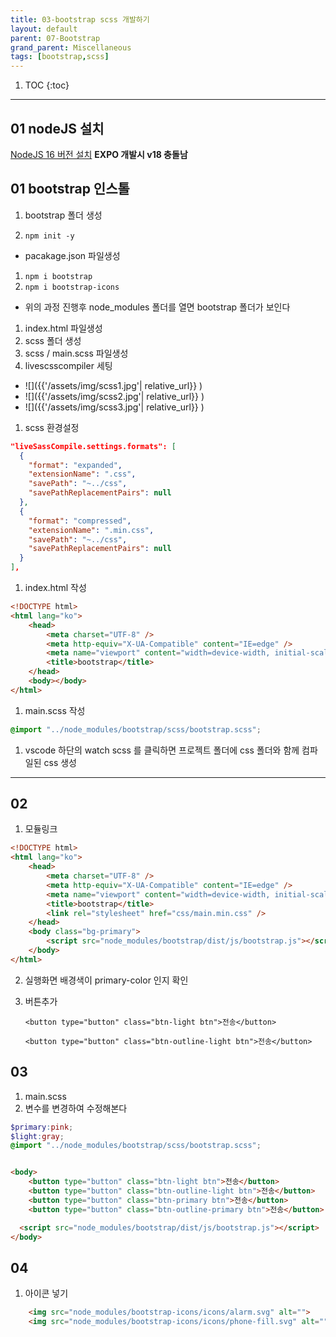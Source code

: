 ```yaml
---
title: 03-bootstrap scss 개발하기
layout: default
parent: 07-Bootstrap
grand_parent: Miscellaneous
tags: [bootstrap,scss]
---
```


1. TOC
   {:toc}
---

## 01 nodeJS 설치
[NodeJS 16 버전 설치](https://nodejs.org/dist/latest-v16.x/)
  **EXPO 개발시 v18 충돌남**

## 01 bootstrap 인스톨

1. bootstrap 폴더 생성

1. `npm init -y`

- pacakage.json 파일생성

1. `npm i bootstrap`
1. `npm i bootstrap-icons`

- 위의 과정 진행후 node_modules 폴더를 열면 bootstrap 폴더가 보인다

1. index.html 파일생성
1. scss 폴더 생성
1. scss / main.scss 파일생성
1. livescsscompiler 세팅

- ![]({{'/assets/img/scss1.jpg'| relative_url}} )
- ![]({{'/assets/img/scss2.jpg'| relative_url}} )
- ![]({{'/assets/img/scss3.jpg'| relative_url}} )

1. scss 환경설정

```json
"liveSassCompile.settings.formats": [
  {
    "format": "expanded",
    "extensionName": ".css",
    "savePath": "~../css",
    "savePathReplacementPairs": null
  },
  {
    "format": "compressed",
    "extensionName": ".min.css",
    "savePath": "~../css",
    "savePathReplacementPairs": null
  }
],
```

1. index.html 작성

```html
<!DOCTYPE html>
<html lang="ko">
	<head>
		<meta charset="UTF-8" />
		<meta http-equiv="X-UA-Compatible" content="IE=edge" />
		<meta name="viewport" content="width=device-width, initial-scale=1.0" />
		<title>bootstrap</title>
	</head>
	<body></body>
</html>
```

1. main.scss 작성

```scss
@import "../node_modules/bootstrap/scss/bootstrap.scss";
```

1. vscode 하단의 watch scss 를 클릭하면 프로젝트 폴더에 css 폴더와 함께 컴파일된 css 생성

---

## 02

1. 모듈링크

```html
<!DOCTYPE html>
<html lang="ko">
	<head>
		<meta charset="UTF-8" />
		<meta http-equiv="X-UA-Compatible" content="IE=edge" />
		<meta name="viewport" content="width=device-width, initial-scale=1.0" />
		<title>bootstrap</title>
		<link rel="stylesheet" href="css/main.min.css" />
	</head>
	<body class="bg-primary">
		<script src="node_modules/bootstrap/dist/js/bootstrap.js"></script>
	</body>
</html>
```

2. 실행화면 배경색이 primary-color 인지 확인

3. 버튼추가

   `<button type="button" class="btn-light btn">전송</button>`

   `<button type="button" class="btn-outline-light btn">전송</button>`


## 03

1. main.scss
1. 변수를 변경하여 수정해본다

```scss
$primary:pink;
$light:gray;
@import "../node_modules/bootstrap/scss/bootstrap.scss";

```

```html

<body>
    <button type="button" class="btn-light btn">전송</button>
    <button type="button" class="btn-outline-light btn">전송</button>
    <button type="button" class="btn-primary btn">전송</button>
    <button type="button" class="btn-outline-primary btn">전송</button>

  <script src="node_modules/bootstrap/dist/js/bootstrap.js"></script>
</body>


```

## 04

1. 아이콘 넣기

```html
    <img src="node_modules/bootstrap-icons/icons/alarm.svg" alt="">
    <img src="node_modules/bootstrap-icons/icons/phone-fill.svg" alt="">
```
